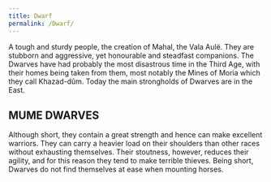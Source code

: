 ```yaml
---
title: Dwarf
permalink: /Dwarf/
---
```


A tough and sturdy people, the creation of Mahal, the Vala Aulë. They
are stubborn and aggressive, yet honourable and steadfast companions.
The Dwarves have had probably the most disastrous time in the Third Age,
with their homes being taken from them, most notably the Mines of Moria
which they call Khazad-dûm. Today the main strongholds of Dwarves are in
the East.

## MUME DWARVES

Although short, they contain a great strength and hence can make
excellent warriors. They can carry a heavier load on their shoulders
than other races without exhausting themselves. Their stoutness,
however, reduces their agility, and for this reason they tend to make
terrible thieves. Being short, Dwarves do not find themselves at ease
when mounting horses.